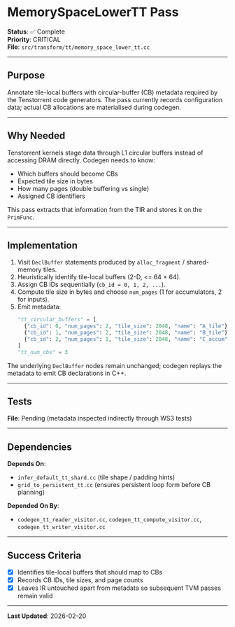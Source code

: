 # MemorySpaceLowerTT Pass

**Status**: ✅ Complete  
**Priority**: CRITICAL  
**File**: `src/transform/tt/memory_space_lower_tt.cc`

---

## Purpose

Annotate tile-local buffers with circular-buffer (CB) metadata required by the Tenstorrent code generators. The pass currently records configuration data; actual CB allocations are materialised during codegen.

---

## Why Needed

Tenstorrent kernels stage data through L1 circular buffers instead of accessing DRAM directly. Codegen needs to know:
- Which buffers should become CBs
- Expected tile size in bytes
- How many pages (double buffering vs single)
- Assigned CB identifiers

This pass extracts that information from the TIR and stores it on the `PrimFunc`.

---

## Implementation

1. Visit `DeclBuffer` statements produced by `alloc_fragment` / shared-memory tiles.
2. Heuristically identify tile-local buffers (2-D, <= 64 × 64).
3. Assign CB IDs sequentially (`cb_id = 0, 1, 2, ...`).
4. Compute tile size in bytes and choose `num_pages` (1 for accumulators, 2 for inputs).
5. Emit metadata:
   ```python
   "tt_circular_buffers" = [
     {"cb_id": 0, "num_pages": 2, "tile_size": 2048, "name": "A_tile"},
     {"cb_id": 1, "num_pages": 2, "tile_size": 2048, "name": "B_tile"},
     {"cb_id": 2, "num_pages": 1, "tile_size": 2048, "name": "C_accum"},
   ]
   "tt_num_cbs" = 3
   ```

The underlying `DeclBuffer` nodes remain unchanged; codegen replays the metadata to emit CB declarations in C++.

---

## Tests

**File**: Pending (metadata inspected indirectly through WS3 tests)

---

## Dependencies

**Depends On**:
- `infer_default_tt_shard.cc` (tile shape / padding hints)
- `grid_to_persistent_tt.cc` (ensures persistent loop form before CB planning)

**Depended On By**:
- `codegen_tt_reader_visitor.cc`, `codegen_tt_compute_visitor.cc`, `codegen_tt_writer_visitor.cc`

---

## Success Criteria

- [x] Identifies tile-local buffers that should map to CBs
- [x] Records CB IDs, tile sizes, and page counts
- [x] Leaves IR untouched apart from metadata so subsequent TVM passes remain valid

---

**Last Updated**: 2026-02-20
